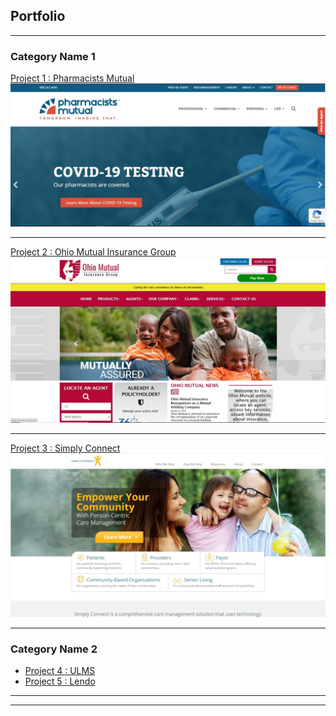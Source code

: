 ## Portfolio

---

### Category Name 1 

[Project 1 : Pharmacists Mutual](/phi.md)
<img src="images/project_one.jpg?raw=true"/>

---
[Project 2 : Ohio Mutual Insurance Group](/pdf/sample_presentation.pdf)
<img src="images/project_two.jpg?raw=true"/>

---
[Project 3 : Simply Connect](http://example.com/)
<img src="images/simply.jpg?raw=true"/>


---

### Category Name 2

- [Project 4 : ULMS](https://ulearn.education/)
- [Project 5 : Lendo](https://lendoapp.com/)

---




---


